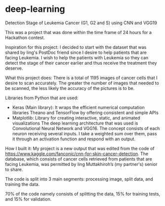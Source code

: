 # deep-learning
Detection Stage of Leukemia Cancer (G1, G2 and S) using CNN and VGG19

This was a project that was done within the time frame of 24 hours for a Hackathon contest. 

Inspiration for this project:
I decided to start with the dataset that was shared by Iing's PostDoc friend since I desire to help patients that are facing Leukemia. I wish to help the patients with Leukemia so they can detect the stage of their cancer earlier and thus receive the treatment they deserve.

What this project does:
There is a total of 1195 images of cancer cells that I desire to scan accurately. The greater the number of images that needed to be scanned, the less likely the accuracy of the pictures is to be.

Libraries from Python that are used:
  - Keras (Main library): It wraps the efficient numerical computation libraries Theano and TensorFlow by offering consistent and simple APIs 
  - Matplotlib: Library for creating interactive, static, and animated visualizations
   The deep learning architecture that was used is Convolutional Neural Network and VGG16. The concept consists of each neuron receiving several inputs. I take a weighted sum over them, pass it through an activation function and respond with an output.
   
   How I built it:
My project is a new output that was edited from the code of https://www.kaggle.com/fanconic/cnn-for-skin-cancer-detection. The database, which consists of cancer cells retrieved from patients that are facing Leukemia, was permitted by Iing Muttakhiroh’s (my partner's) senior to share. 

The code is split into 3 main segments: processing image, split data, and training the data.

70% of the code namely consists of splitting the data, 15% for training tests, and 15% for validation.



